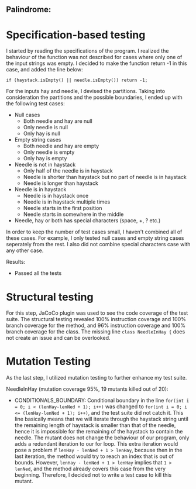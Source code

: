 ## Palindrome:

# Specification-based testing
I started by reading the specifications of the program. I realized the behaviour of the function was not described for cases where only one of the input strings was empty. I decided to make the function return -1 in this case, and added the line below:
```
if (haystack.isEmpty() || needle.isEmpty()) return -1;
```

For the inputs hay and needle, I devised the partitions. Taking into consideration the partitions and the possible boundaries, I ended up with the following test cases:
- Null cases
	- Both needle and hay are null
	- Only needle is null
	- Only hay is null
- Empty string cases
	- Both needle and hay are empty
	- Only needle is empty
	- Only hay is empty
- Needle is not in haystack
	- Only half of the needle is in haystack
	- Needle is shorter than haystack but no part of needle is in haystack
	- Needle is longer than haystack
- Needle is in haystack
	- Needle is in haystack once
	- Needle is in haystack multiple times
	- Needle starts in the first position
	- Needle starts in somewhere in the middle
- Needle, hay or both has special characters (space, +, ? etc.)

In order to keep the number of test cases small, I haven't combined all of these cases. For example, I only tested null cases and empty string cases seperately from the rest. I also did not combine special characters case with any other case.

Results:
- Passed all the tests

# Structural testing
For this step, JaCoCo plugin was used to see the code coverage of the test suite. The structural testing revealed 100% instruction coverage and 100% branch coverage for the method, and 96% instruction coverage and 100% branch coverage for the class. The missing line 
```class NeedleInHay {```
 does not create an issue and can be overlooked.

# Mutation Testing
As the last step, I utilized mutation testing to further enhance my test suite.

NeedleInHay (mutation coverage 95%, 19 mutants killed out of 20):
- CONDITIONALS_BOUNDARY: Conditional boundary in the line ```for(int i = 0; i < (lenHay-lenNed + 1); i++)``` was changed to ```for(int i = 0; i <= (lenHay-lenNed + 1); i++)```, and the test suite did not catch it. This line basically means that we will iterate through the haystack string until the remaining length of haystack is smaller than that of the needle, hence it is impossible for the remaining of the haystack to contain the needle. The mutant does not change the behaviour of our program, only adds a redundant iteration to our for loop. This extra iteration would pose a problem if ```lenHay - lenNed + 1 > lenHay```, because then in the last iteration, the method would try to reach an index that is out of bounds. However, ```lenHay - lenNed + 1 > lenHay``` implies that ```1 > lenNed```, and the method already covers this case from the very beginning. Therefore, I decided not to write a test case to kill this mutant.


